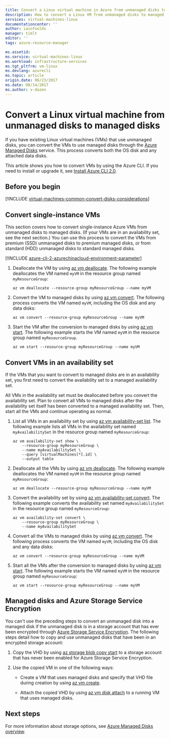 ```yaml
---
title: Convert a Linux virtual machine in Azure from unmanaged disks to managed disks - Azure Managed Disks  | Azure
description: How to convert a Linux VM from unmanaged disks to managed disks by using Azure CLI 2.0 in the Resource Manager deployment model
services: virtual-machines-linux
documentationcenter: ''
author: iainfoulds
manager: timlt
editor: ''
tags: azure-resource-manager

ms.assetid:
ms.service: virtual-machines-linux
ms.workload: infrastructure-services
ms.tgt_pltfrm: vm-linux
ms.devlang: azurecli
ms.topic: article
origin.date: 06/23/2017
ms.date: 08/14/2017
ms.author: v-dazen
---
```


# Convert a Linux virtual machine from unmanaged disks to managed disks

If you have existing Linux virtual machines (VMs) that use unmanaged disks, you can convert the VMs to use managed disks through the [Azure Managed Disks](../../storage/storage-managed-disks-overview.md) service. This process converts both the OS disk and any attached data disks.

This article shows you how to convert VMs by using the Azure CLI. If you need to install or upgrade it, see [Install Azure CLI 2.0](https://docs.microsoft.com/cli/azure/install-azure-cli). 

## Before you begin

[!INCLUDE [virtual-machines-common-convert-disks-considerations](../../../includes/virtual-machines-common-convert-disks-considerations.md)]

## Convert single-instance VMs
This section covers how to convert single-instance Azure VMs from unmanaged disks to managed disks. (If your VMs are in an availability set, see the next section.) You can use this process to convert the VMs from premium (SSD) unmanaged disks to premium managed disks, or from standard (HDD) unmanaged disks to standard managed disks.

[!INCLUDE [azure-cli-2-azurechinacloud-environment-parameter](../../../includes/azure-cli-2-azurechinacloud-environment-parameter.md)]

1. Deallocate the VM by using [az vm deallocate](https://docs.microsoft.com/cli/azure/vm#deallocate). The following example deallocates the VM named `myVM` in the resource group named `myResourceGroup`:

    ```azurecli
    az vm deallocate --resource-group myResourceGroup --name myVM
    ```

2. Convert the VM to managed disks by using [az vm convert](https://docs.microsoft.com/cli/azure/vm#convert). The following process converts the VM named `myVM`, including the OS disk and any data disks:

    ```azurecli
    az vm convert --resource-group myResourceGroup --name myVM
    ```

3. Start the VM after the conversion to managed disks by using [az vm start](https://docs.microsoft.com/cli/azure/vm#start). The following example starts the VM named `myVM` in the resource group named `myResourceGroup`.

    ```azurecli
    az vm start --resource-group myResourceGroup --name myVM
    ```

## Convert VMs in an availability set

If the VMs that you want to convert to managed disks are in an availability set, you first need to convert the availability set to a managed availability set.

All VMs in the availability set must be deallocated before you convert the availability set. Plan to convert all VMs to managed disks after the availability set itself has been converted to a managed availability set. Then, start all the VMs and continue operating as normal.

1. List all VMs in an availability set by using [az vm availability-set list](https://docs.microsoft.com/cli/azure/vm/availability-set#list). The following example lists all VMs in the availability set named `myAvailabilitySet` in the resource group named `myResourceGroup`:

    ```azurecli
    az vm availability-set show \
        --resource-group myResourceGroup \
        --name myAvailabilitySet \
        --query [virtualMachines[*].id] \
        --output table
    ```

2. Deallocate all the VMs by using [az vm deallocate](https://docs.microsoft.com/cli/azure/vm#deallocate). The following example deallocates the VM named `myVM` in the resource group named `myResourceGroup`:

    ```azurecli
    az vm deallocate --resource-group myResourceGroup --name myVM
    ```

3. Convert the availability set by using [az vm availability-set convert](https://docs.microsoft.com/cli/azure/vm/availability-set#convert). The following example converts the availability set named `myAvailabilitySet` in the resource group named `myResourceGroup`:

    ```azurecli
    az vm availability-set convert \
        --resource-group myResourceGroup \
        --name myAvailabilitySet
    ```

4. Convert all the VMs to managed disks by using [az vm convert](https://docs.microsoft.com/cli/azure/vm#convert). The following process converts the VM named `myVM`, including the OS disk and any data disks:

    ```azurecli
    az vm convert --resource-group myResourceGroup --name myVM
    ```

5. Start all the VMs after the conversion to managed disks by using [az vm start](https://docs.microsoft.com/cli/azure/vm#start). The following example starts the VM named `myVM` in the resource group named `myResourceGroup`:

    ```azurecli
    az vm start --resource-group myResourceGroup --name myVM
    ```

## Managed disks and Azure Storage Service Encryption
You can't use the preceding steps to convert an unmanaged disk into a managed disk if the unmanaged disk is in a storage account that has ever been encrypted through [Azure Storage Service Encryption](../../storage/storage-service-encryption.md?toc=%2fvirtual-machines%2flinux%2ftoc.json). The following steps detail how to copy and use unmanaged disks that have been in an encrypted storage account:

1. Copy the VHD by using [az storage blob copy start](https://docs.microsoft.com/cli/azure/storage/blob/copy#start) to a storage account that has never been enabled for Azure Storage Service Encryption.

2. Use the copied VM in one of the following ways:

   * Create a VM that uses managed disks and specify that VHD file during creation by using [az vm create](https://docs.microsoft.com/cli/azure/vm#create).

   * Attach the copied VHD by using [az vm disk attach](https://docs.microsoft.com/cli/azure/vm/disk#attach) to a running VM that uses managed disks.

## Next steps
For more information about storage options, see [Azure Managed Disks overview](../../storage/storage-managed-disks-overview.md).

<!--Update_Description: add Section "Managed disks and Azure Storage Service Encryption"-->
